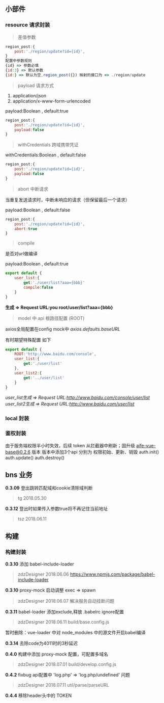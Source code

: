 ## 小部件


### resource 请求封装

> 差值参数

```js 
region_post:{
    post:'./region/update?id={id}',
}
配置中参数规则
{id} => 参数必填
{id:3} => 默认参数
{id:} => 默认为空,region_post({}) 映射的接口为 => ./region/update
```

> payload 请求方式

1. application/json
2. application/x-www-form-urlencoded

payload:Boolean , default:true

```js 
region_post:{
    post:'./region/update?id={id}',
    payload:false
}
```

> withCredentials 跨域携带凭证 

withCredentials:Boolean , default:false

```js 
region_post:{
    post:'./region/update?id={id}',
    payload:false
}
```

> abort 中断请求

当重复发送请求时，中断未响应的请求（但保留最后一个请求）

payload:Boolean , default:false

```js 
region_post:{
    post:'./region/update?id={id}',
    abort:true
}
```

>compile

是否对url做编译

payload:Boolean , default:true

```js
export default {
    user_list:{
        get:'./user/list?aaa={bbb}'
        compile:false
    }
}
```
**生成 => Request URL:you root/user/list?aaa={bbb}**


>model 中 api 根路径配置 (ROOT)

axios全局配置在config mock中 *axios.defaults.baseURL*

有时期望特殊配置 如下
```js
export default {
    ROOT:'http://www.baidu.com/console',
    user_list:{
        get:'./user/list'
    },
    user_list2:{
        get:'../user/list'
    }
}
```
*user_list生成 => Request URL:http://www.baidu.com/console/user/list*
*user_list2生成 => Request URL:http://www.baidu.com/user/list*




### local 封装




### 鉴权封装

由于服务端权限半小时失效，后续 token 从拦截器中刷新；固升级 aife-vue-base@0.2.6 版本
版本中添加3个api 分别为 权限初始、更新、销毁
auth.init()    
auth.update()
auth.destroy()

## bns 业务
**0.3.09** 登出跳转匹配域和cookie清除域判断
> tg 2018.05.30

**0.3.12** 登出时如果传入参数true将不再记住当前地址
> tsz 2018.06.11 

## 构建
### 构建封装

**0.3.10** 添加 babel-include-loader
> zdzDesigner 2018.06.06 
> https://www.npmjs.com/package/babel-include-loader

**0.3.10** proxy-mock 启动调整 exec => spawn
> zdzDesigner 2018.06.07 
> 解决服务自动挂断问题

**0.3.11** babel-loader 添加exclude,释放 .babelrc ignore配置
> zdzDesigner 2018.06.11 
> build/base.config.js 

暂时删除：vue-loader 中对 node_modules 中的源文件开启babel编译

**0.3.14** 去除code为4011时的3秒延迟

**0.4.0** 构建中添加 proxy-mock 配置，可配置多域名
> zdzDesigner 2018.07.01
> build/develop.config.js 

**0.4.2** fixbug api配置中 'log.php' => 'log.php/undefined' 问题
> zdzDesigner 2018.07.11 
> util/parse/parseURL

**0.4.4** 移除header头中的 TOKEN




